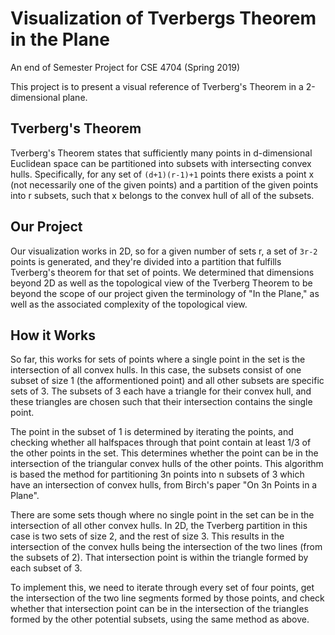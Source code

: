 # Visualization of Tverbergs Theorem in the Plane
An end of Semester Project for CSE 4704 (Spring 2019)

This project is to present a visual reference of Tverberg's Theorem in a 2-dimensional plane.

## Tverberg's Theorem
Tverberg's Theorem states that sufficiently many points in d-dimensional Euclidean space can be partitioned into subsets with intersecting convex hulls. Specifically, for any set of `(d+1)(r-1)+1`
points there exists a point x (not necessarily one of the given points) and a partition of the given points into r subsets, such that x belongs to the convex hull of all of the subsets.

## Our Project
Our visualization works in 2D, so for a given number of sets r, a set of `3r-2` points is generated, and they're divided into a partition that fulfills Tverberg's theorem for that set of points.  We determined that dimensions beyond 2D as well as the topological view of the Tverberg Theorem to be beyond the scope of our project given the terminology of "In the Plane," as well as the associated complexity of the topological view.

## How it Works
So far, this works for sets of points where a single point in the set is the intersection of all convex hulls. In this case, the subsets consist of one subset of size 1 (the afformentioned point) and all other subsets are specific sets of 3. The subsets of 3 each have a triangle for their convex hull, and these triangles are chosen such that their intersection contains the single point.

The point in the subset of 1 is determined by iterating the points, and checking whether all halfspaces through that point contain at least 1/3 of the other points in the set. This determines whether the point can be in the intersection of the triangular convex hulls of the other points. This algorithm is based the method for partitioning 3n points into n subsets of 3 which have an intersection of convex hulls, from Birch's paper "On 3n Points in a Plane".

There are some sets though where no single point in the set can be in the intersection of all other convex hulls. In 2D, the Tverberg partition in this case is two sets of size 2, and the rest of size 3. This results in the intersection of the convex hulls being the intersection of the two lines (from the subsets of 2). That intersection point is within the triangle formed by each subset of 3.

To implement this, we need to iterate through every set of four points, get the intersection of the two line segments formed by those points, and check whether that intersection point can be in the intersection of the triangles formed by the other potential subsets, using the same method as above.
